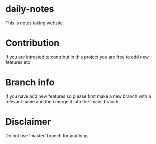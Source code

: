 # daily-notes

This is notes taking website

# Contribution

If you are intrested to contribut in this project you are free to add new features etc

# Branch info

If you have add new features so please first make a new branch with a relevant name and then merge it into the 'main' branch

# Disclaimer

Do not use 'master' branch for anything
